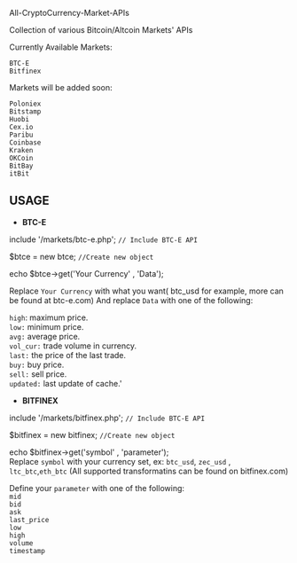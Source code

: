 All-CryptoCurrency-Market-APIs

Collection of various Bitcoin/Altcoin Markets' APIs

Currently Available Markets:

    BTC-E
    Bitfinex

Markets will be added soon:

    Poloniex
    Bitstamp
    Huobi
    Cex.io
    Paribu
    Coinbase
    Kraken
    OKCoin
    BitBay
    itBit

## USAGE



 - **BTC-E**



include '/markets/btc-e.php'; `// Include BTC-E API`

$btce = new btce;  `//Create new object `

echo $btce->get('Your Currency' , 'Data'); 

Replace `Your Currency` with what you want( btc_usd for example, more can be found at btc-e.com) And replace `Data` with one of the following: 

`high`: maximum price.<br>
 `low:` minimum price.<br>
  `avg:` average price.<br>
`vol_cur:` trade volume in currency.<br>
`last:` the price of the last trade.<br>
`buy:` buy price.<br>
`sell:` sell price.<br>
`updated:` last update of cache.'<br>


- **BITFINEX**

include '/markets/bitfinex.php'; `// Include BTC-E API`

$bitfinex = new bitfinex;  `//Create new object `

echo $bitfinex->get('symbol' , 'parameter'); <br>
Replace `symbol` with your currency set, ex: `btc_usd`, `zec_usd` , `ltc_btc`,`eth_btc` (All supported transformatins can be found on bitfinex.com)

Define your `parameter` with one of the following:<br>
`mid`<br>
`bid`<br>
`ask`<br>
`last_price`<br>
`low`<br>
`high`<br>
`volume`<br>
`timestamp`<br>
